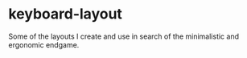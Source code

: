 # keyboard-layout

Some of the layouts I create and use in search of the minimalistic and ergonomic endgame. 
